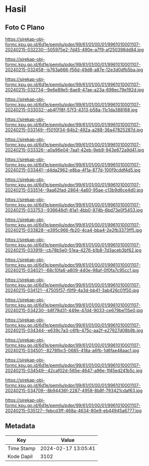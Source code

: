 # Hasil

## Foto C Plano

https://sirekap-obj-formc.kpu.go.id/6d1e/pemilu/pdpr/99/61/01/00/01/9961010001107-20240215-032230--505975e2-7d45-490e-a7f9-af250398dd84.jpg

https://sirekap-obj-formc.kpu.go.id/6d1e/pemilu/pdpr/99/61/01/00/01/9961010001107-20240215-032458--b763a666-f56d-49d8-a87e-12e3d0dfb5ba.jpg

https://sirekap-obj-formc.kpu.go.id/6d1e/pemilu/pdpr/99/61/01/00/01/9961010001107-20240215-032734--9e6e89e5-8ae9-47ae-a23a-698ec79e192d.jpg

https://sirekap-obj-formc.kpu.go.id/6d1e/pemilu/pdpr/99/61/01/00/01/9961010001107-20240215-033032--ab4f7f8f-57f3-4313-b58a-11c1da388168.jpg

https://sirekap-obj-formc.kpu.go.id/6d1e/pemilu/pdpr/99/61/01/00/01/9961010001107-20240215-033149--f5010f34-84b2-492a-a288-36a47825287d.jpg

https://sirekap-obj-formc.kpu.go.id/6d1e/pemilu/pdpr/99/61/01/00/01/9961010001107-20240215-033326--a0a96e04-7aa1-42eb-9eb9-943e672a9d41.jpg

https://sirekap-obj-formc.kpu.go.id/6d1e/pemilu/pdpr/99/61/01/00/01/9961010001107-20240215-033441--d4da2962-e8ba-4f1a-877d-100f9cddf4d5.jpg

https://sirekap-obj-formc.kpu.go.id/6d1e/pemilu/pdpr/99/61/01/00/01/9961010001107-20240215-033514--9aa62fad-2864-4a60-95ae-c13b9d6ce4d0.jpg

https://sirekap-obj-formc.kpu.go.id/6d1e/pemilu/pdpr/99/61/01/00/01/9961010001107-20240215-033753--938648d1-81a1-4bb0-874b-6bd73e0f5453.jpg

https://sirekap-obj-formc.kpu.go.id/6d1e/pemilu/pdpr/99/61/01/00/01/9961010001107-20240215-033828--e395c966-fb20-4ca4-bba4-2e2fb3373ff5.jpg

https://sirekap-obj-formc.kpu.go.id/6d1e/pemilu/pdpr/99/61/01/00/01/9961010001107-20240215-033919--cb78b5e0-51ea-4276-b1b8-7d3aceb3bf62.jpg

https://sirekap-obj-formc.kpu.go.id/6d1e/pemilu/pdpr/99/61/01/00/01/9961010001107-20240215-034021--68c10fa6-a809-440e-98af-0f0fa7c95cc1.jpg

https://sirekap-obj-formc.kpu.go.id/6d1e/pemilu/pdpr/99/61/01/00/01/9961010001107-20240215-034121--47505f57-f0f9-4a3d-bb41-3ab426c01f50.jpg

https://sirekap-obj-formc.kpu.go.id/6d1e/pemilu/pdpr/99/61/01/00/01/9961010001107-20240215-034230--b8f78d31-449e-47d4-9033-ce679be115e0.jpg

https://sirekap-obj-formc.kpu.go.id/6d1e/pemilu/pdpr/99/61/01/00/01/9961010001107-20240215-034344--e639c7a3-c6fb-475c-aa2f-e27927d08b9b.jpg

https://sirekap-obj-formc.kpu.go.id/6d1e/pemilu/pdpr/99/61/01/00/01/9961010001107-20240215-034501--8278fbc5-0685-418a-a6fb-1d6fae48aac1.jpg

https://sirekap-obj-formc.kpu.go.id/6d1e/pemilu/pdpr/99/61/01/00/01/9961010001107-20240215-034549--42caf02d-565e-4647-a96e-1f45ed241b5c.jpg

https://sirekap-obj-formc.kpu.go.id/6d1e/pemilu/pdpr/99/61/01/00/01/9961010001107-20240215-034709--8b94436f-2287-4958-8b8f-793421cdaf63.jpg

https://sirekap-obj-formc.kpu.go.id/6d1e/pemilu/pdpr/99/61/01/00/01/9961010001107-20240215-035127--febcd3ff-468a-4634-80e9-eb44945a6777.jpg


## Metadata

| Key        | Value               |
| ---------- | ------------------- |
| Time Stamp | 2024-02-17 13:05:41 |
| Kode Dapil | 3102                |



